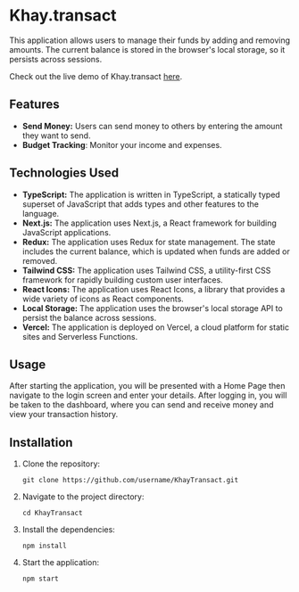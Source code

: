# Khay.transact

This application allows users to manage their funds by adding and removing amounts. The current balance is stored in the browser's local storage, so it persists across sessions.

Check out the live demo of Khay.transact [here](https://k-transact.vercel.app/).

## Features

- **Send Money:** Users can send money to others by entering the amount they want to send.
- **Budget Tracking**: Monitor your income and expenses.



## Technologies Used

- **TypeScript:** The application is written in TypeScript, a statically typed superset of JavaScript that adds types and other features to the language.
- **Next.js:** The application uses Next.js, a React framework for building JavaScript applications.
- **Redux:** The application uses Redux for state management. The state includes the current balance, which is updated when funds are added or removed.
- **Tailwind CSS:** The application uses Tailwind CSS, a utility-first CSS framework for rapidly building custom user interfaces.
- **React Icons:** The application uses React Icons, a library that provides a wide variety of icons as React components.
- **Local Storage:** The application uses the browser's local storage API to persist the balance across sessions.
- **Vercel:** The application is deployed on Vercel, a cloud platform for static sites and Serverless Functions.

## Usage

After starting the application, you will be presented with a Home Page then navigate to the login screen and enter your details. 
After logging in, you will be taken to the dashboard, where you can send and receive money and view your transaction history.

## Installation

1. Clone the repository:
    ```
    git clone https://github.com/username/KhayTransact.git
    ```
2. Navigate to the project directory:
    ```
    cd KhayTransact
    ```
3. Install the dependencies:
    ```
    npm install
    ```
4. Start the application:
    ```
    npm start
    ```
